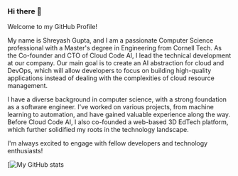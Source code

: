 ### Hi there 👋

Welcome to my GitHub Profile!

My name is Shreyash Gupta, and I am a passionate Computer Science professional with a Master's degree in Engineering from Cornell Tech. As the Co-founder and CTO of Cloud Code AI, I lead the technical development at our company. Our main goal is to create an AI abstraction for cloud and DevOps, which will allow developers to focus on building high-quality applications instead of dealing with the complexities of cloud resource management.

I have a diverse background in computer science, with a strong foundation as a software engineer. I've worked on various projects, from machine learning to automation, and have gained valuable experience along the way. Before Cloud Code AI, I also co-founded a web-based 3D EdTech platform, which further solidified my roots in the technology landscape.

I'm always excited to engage with fellow developers and technology enthusiasts!

[![My GitHub stats](https://github-readme-stats-git-masterorgs-github-readme-stats-team.vercel.app/api?username=shreyashkgupta&include_orgs=true&role=OWNER,COLLABORATOR&show_icons=true&theme=radical&count_private=true)

<!--
![My GitHub Stats](https://github-readme-stats.vercel.app/api?username=shreyashkgupta&show_icons=true&theme=radical&count_private=true)
**shreyashkgupta/shreyashkgupta** is a ✨ _special_ ✨ repository because its `README.md` (this file) appears on your GitHub profile.

Here are some ideas to get you started:

- 🔭 I’m currently working on ...
- 🌱 I’m currently learning ...
- 👯 I’m looking to collaborate on ...
- 🤔 I’m looking for help with ...
- 💬 Ask me about ...
- 📫 How to reach me: ...
- 😄 Pronouns: ...
- ⚡ Fun fact: ...
-->
